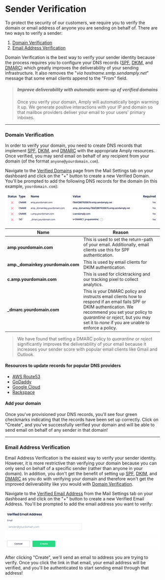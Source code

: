 # Sender Verification

To protect the security of our customers, we require you to verify the domain or email address of anyone you are sending on behalf of. There are two ways to verify a sender:

1) [Domain Verification](#domain-verification)
2) [Email Address Verification](#email-address-verification)

Domain Verification is the best way to verify your sender identity because the process requires you to configure your DNS records ([SPF](./200-SPF.md), [DKIM](./300-DKIM.md), and [DMARC](./400-DMARC.md)) which greatly improves the deliverability of your sending infrastructure. It also removes the "_via&nbsp;hostname.smtp.sendamply.net_" message that some email clients append to the "From" field.

<!-- theme: info -->
> ##### Improve deliverability with automatic warm-up of verified domains
> Once you verify your domain, Amply will automatically begin warming it up. We generate positive interactions with your IP and domain so that mailbox providers deliver your email to your users' primary inboxes.

****

### Domain Verification

In order to verify your domain, you need to create DNS records that implement [SPF](./200-SPF.md), [DKIM](./200-DKIM.md), and [DMARC](./400-DMARC.md) with the appropriate Amply resources. Once verified, you may send email on behalf of any recipient from your domain (of the format `anyone@yourdomain.com`).

Navigate to the [Verified Domains](https://sendamply.com/home/settings/verified_domains) page from the Mail Settings tab on your dashboard and click on the "+" button to create a new Verified Domain. You'll be prompted to add the following DNS records for the domain (in this example, `yourdomain.com`):

![Verified Domains](../../assets/images/domain_verification.png)

|  Name | Reason |
|---|---|
| **amp.yourdomain.com**  | This is used to set the return-path of your email. Additionally, email clients use this for SPF authentication. |
| **amp._domainkey.yourdomain.com**  | This is used by email clients for DKIM authentication. |
| **c.amp.yourdomain.com** | This is used for clicktracking and our tracking pixel to collect analytics. |
| **_dmarc.yourdomain.com** | This is your DMARC policy and instructs email clients how to respond if an email fails SPF or DKIM authentication. We recommend you set your policy to _quarantine_ or _reject_, but you may set it to _none_ if you are unable to enforce a policy. |

<!-- theme: info -->
> We have found that setting a DMARC policy to _quarantine_ or _reject_ significantly improves the deliverability of your email because it increases your sender score with popular email clients like Gmail and Outlook.

#### Resources to update records for popular DNS providers

- [AWS Route53](https://docs.aws.amazon.com/Route53/latest/DeveloperGuide/resource-record-sets-editing.html)
- [GoDaddy](https://www.godaddy.com/help/add-a-cname-record-19236)
- [Google Cloud](https://cloud.google.com/dns/docs/records)
- [Rackspace](https://support.rackspace.com/how-to/creating-dns-records-with-cloud-dns/)

#### Add your domain

Once you've provisioned your DNS records, you'll see four green checkmarks indicating that the records have been set up correctly. Click on "Create", and you've successfully verified your domain and will be able to send email on behalf of any sender in that domain!

****

### Email Address Verification

Email Address Verification is the easiest way to verify your sender identity. However, it is more restrictive than verifying your domain because you can only send on behalf of a specific sender (rather than anyone in your domain). In addition, you don't get the benefit of setting up [SPF](./200-SPF.md), [DKIM](./300-DKIM.md), and [DMARC](./400-DMARC.md) as you do with verifying your domain and therefore won't get the improved deliverability like you would with [Domain Verification](#domain-verification).

Navigate to the [Verified Email Address](https://sendamply.com/home/settings/verified_email_addresses) from the Mail Settings tab on your dashboard and click on the "+" button to create a new Verified Email Address. You'll be prompted to add the email address you want to verify:

![Verified Email Address](../../assets/images/email_address_verification.png)

After clicking "Create", we'll send an email to address you are trying to verify. Once you click the link in that email, your email address will be verified, and you'll be authenticated to start sending email through that address!
